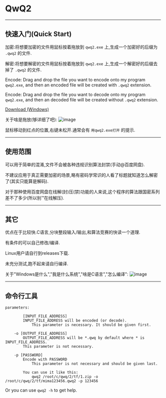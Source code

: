 # QwQ2
---
快速入门(Quick Start)
---
加密:将想要加密的文件用鼠标按着拖放到 `qwq2.exe` 上,生成一个加密好的后缀为 `.qwq2` 的文件.

解密:将想要解密的文件用鼠标按着拖放到 `qwq2.exe` 上,生成一个解密好的后缀去掉了 `.qwq2` 的文件.

Encode: Drag and drop the file you want to encode onto my program `qwq2.exe`, and then an encoded file will be created with `.qwq2` extension.

Encode: Drag and drop the file you want to decode onto my program `qwq2.exe`, and then an decoded file will be created without `.qwq2` extension.

[Download (Windows)](https://github.com/userElaina/naive-confuse/releases/download/0.0.3/qwq2.exe)

关于啥是拖放(够详细了吧):
![image](https://user-images.githubusercontent.com/80948381/116979389-86005380-acf7-11eb-966e-f1611b1a8823.png)

鼠标移动到红点的位置,右键未松开.通常会有 `用qwq2.exe打开` 的提示.

---
使用范围
---
可以用于简单的混淆,文件不会被各种违规识别算法封禁(手动@百度网盘).

不建议应用于真正需要加密的场景,略有密码学常识的人看了标题就知道怎么解密了(其实只能算是解码).

对于那种使用百度网盘在线解(封)压(禁)功能的人来说,这个程序的算法跟国密系列差不了多少(所以别™在线解压).

---
其它
---
优点在于比较快.C语言,分块整段输入/输出,和算法竞赛的快读一个道理.

有条件的可以自己修改/编译.

Linux用户请自行到releases下载.

未充分测试,跑不起来请自行编译.

关于"Windows是什么","我是什么系统","啥是C语言","怎么编译":
![image](https://user-images.githubusercontent.com/80948381/116978771-beebf880-acf6-11eb-9894-f5f7a1a280f9.png)

---
命令行工具
---
```
parameters:

    	[INPUT_FILE_ADDRESS]
		INPUT_FILE_ADDRESS will be encoded (or decode).
    		This parameter is necessary. It should be given first.
	
	-o [OUTPUT_FILE_ADDRESS]
		OUTPUT_FILE_ADDRESS will be *.qwq by default where * is INPUT_FILE_ADDRESS.
		This parameter is not necessary.
	
	-p [PASSWORD]
		Encode with PASSWORD
    		This parameter is not necessary and should be given last.
	
    	You can use it like this:
    		qwq2 /root/c/qwq/2/tf/1.zip -o /root/c/qwq/2/tf/mima123456.qwq2 -p 123456
```
Or you can use `qwq2 -h` to get help.
      
